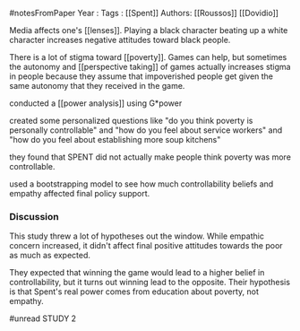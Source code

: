 #notesFromPaper
Year   :
Tags   : [[Spent]]
Authors: [[Roussos]] [[Dovidio]]

Media affects one's [[lenses]]. Playing a black character beating up a white character increases negative attitudes toward black people.

There is a lot of stigma toward [[poverty]]. Games can help, but sometimes the autonomy and [[perspective taking]] of games actually increases stigma in people because they assume that impoverished people get given the same autonomy that they received in the game.

conducted a [[power analysis]] using G*power

created some personalized questions like "do you think poverty is personally controllable" and "how do you feel about service workers" and "how do you feel about establishing more soup kitchens"

they found that SPENT did not actually make people think poverty was more controllable.

used a bootstrapping model to see how much controllability beliefs and empathy affected final policy support.

### Discussion

This study threw a lot of hypotheses out the window. While empathic concern increased, it didn't affect final positive attitudes towards the poor as much as expected.

They expected that winning the game would lead to a higher belief in controllability, but it turns out winning lead to the opposite. Their hypothesis is that Spent's real power comes from education about poverty, not empathy.

#unread STUDY 2
